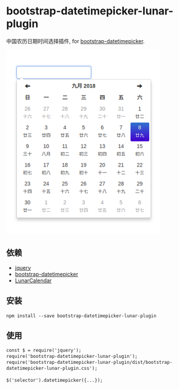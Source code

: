 # bootstrap-datetimepicker-lunar-plugin

中国农历日期时间选择插件, for [bootstrap-datetimepicker](https://github.com/smalot/bootstrap-datetimepicker).

![](./preview.png)

## 依赖

- [jquery](https://github.com/jquery/jquery)
- [bootstrap-datetimepicker](https://github.com/smalot/bootstrap-datetimepicker)
- [LunarCalendar](https://github.com/zzyss86/LunarCalendar)

## 安装

```
npm install --save bootstrap-datetimepicker-lunar-plugin
```

## 使用

```
const $ = require('jquery');
require('bootstrap-datetimepicker-lunar-plugin');
require('bootstrap-datetimepicker-lunar-plugin/dist/bootstrap-datetimepicker-lunar-plugin.css');

$('selector').datetimepicker({...});
```
